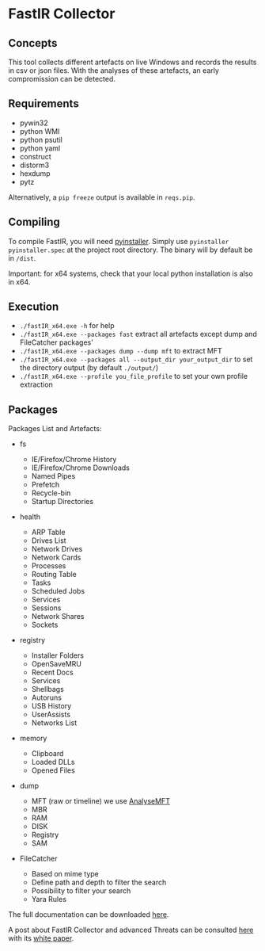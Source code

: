 # FastIR Collector

## Concepts
This tool collects different artefacts on live Windows and records the results in csv or json files. With the analyses
of these artefacts, an early compromission can be detected.

## Requirements
- pywin32
- python WMI
- python psutil
- python yaml
- construct
- distorm3
- hexdump
- pytz

Alternatively, a `pip freeze` output is available in `reqs.pip`.

## Compiling
To compile FastIR, you will need [pyinstaller](https://github.com/pyinstaller/pyinstaller).
Simply use ```pyinstaller pyinstaller.spec``` at the project root directory.
The binary will by default be in `/dist`.

Important: for x64 systems, check that your local python installation is also
in x64.

## Execution
- `./fastIR_x64.exe -h` for help
- `./fastIR_x64.exe --packages fast` extract all artefacts except dump and FileCatcher packages'
- `./fastIR_x64.exe --packages dump --dump mft` to extract MFT
- `./fastIR_x64.exe --packages all --output_dir your_output_dir` to set the directory output
(by default `./output/`)
- `./fastIR_x64.exe --profile you_file_profile` to set your own profile extraction

## Packages
Packages List and Artefacts:

  * fs
    * IE/Firefox/Chrome History
    * IE/Firefox/Chrome Downloads
    * Named Pipes
    * Prefetch
    * Recycle-bin
    * Startup Directories

  * health
    * ARP Table
    * Drives List
    * Network Drives
    * Network Cards
    * Processes
    * Routing Table
    * Tasks
    * Scheduled Jobs
    * Services
    * Sessions
    * Network Shares
    * Sockets

  * registry
    * Installer Folders
    * OpenSaveMRU
    * Recent Docs
    * Services
    * Shellbags
    * Autoruns
    * USB History
    * UserAssists
    * Networks List

  * memory
    * Clipboard
    * Loaded DLLs
    * Opened Files

  * dump
    * MFT (raw or timeline) we use [AnalyseMFT](https://github.com/dkovar/analyzeMFT)
    * MBR
    * RAM
    * DISK
    * Registry
    * SAM
    
  * FileCatcher
    * Based on mime type
    * Define path and depth to filter the search
    * Possibility to filter your search
    * Yara Rules
    
The full documentation can be downloaded [here](https://github.com/SekoiaLab/Fastir_Collector/blob/master/documentation/FastIR_Documentation.pdf).

A post about FastIR Collector and advanced Threats can be consulted [here](http://www.sekoia.fr/blog/fastir-collector-on-advanced-threats)
with its [white paper](http://www.sekoia.fr/blog/wp-content/uploads/2015/11/FastIR-Collector-on-advanced-threats_v1.5.pdf).

